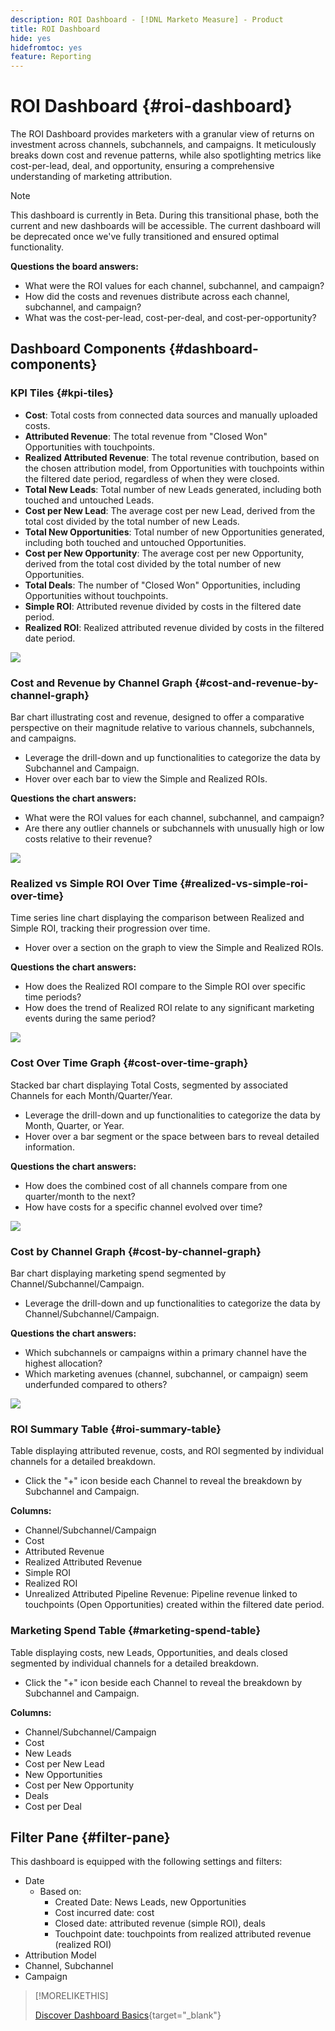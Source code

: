 ```yaml
---
description: ROI Dashboard - [!DNL Marketo Measure] - Product
title: ROI Dashboard
hide: yes
hidefromtoc: yes
feature: Reporting
---
```

# ROI Dashboard {#roi-dashboard}

The ROI Dashboard provides marketers with a granular view of returns on investment across channels, subchannels, and campaigns. It meticulously breaks down cost and revenue patterns, while also spotlighting metrics like cost-per-lead, deal, and opportunity, ensuring a comprehensive understanding of marketing attribution.

>[!NOTE]
>
>This dashboard is currently in Beta. During this transitional phase, both the current and new dashboards will be accessible. The current dashboard will be deprecated once we've fully transitioned and ensured optimal functionality.

**Questions the board answers:**

* What were the ROI values for each channel, subchannel, and campaign?
* How did the costs and revenues distribute across each channel, subchannel, and campaign?
* What was the cost-per-lead, cost-per-deal, and cost-per-opportunity?

## Dashboard Components {#dashboard-components}

### KPI Tiles {#kpi-tiles}

* **Cost**: Total costs from connected data sources and manually uploaded costs.
* **Attributed Revenue**: The total revenue from "Closed Won" Opportunities with touchpoints.
* **Realized Attributed Revenue**: The total revenue contribution, based on the chosen attribution model, from Opportunities with touchpoints within the filtered date period, regardless of when they were closed.
* **Total New Leads**: Total number of new Leads generated, including both touched and untouched Leads.
* **Cost per New Lead**: The average cost per new Lead, derived from the total cost divided by the total number of new Leads.
* **Total New Opportunities**: Total number of new Opportunities generated, including both touched and untouched Opportunities.
* **Cost per New Opportunity**: The average cost per new Opportunity, derived from the total cost divided by the total number of new Opportunities.
* **Total Deals**: The number of "Closed Won" Opportunities, including Opportunities without touchpoints.
* **Simple ROI**: Attributed revenue divided by costs in the filtered date period.
* **Realized ROI**: Realized attributed revenue divided by costs in the filtered date period.

![](assets/roi-dashboard-1.png)

### Cost and Revenue by Channel Graph {#cost-and-revenue-by-channel-graph}

Bar chart illustrating cost and revenue, designed to offer a comparative perspective on their magnitude relative to various channels, subchannels, and campaigns.

* Leverage the drill-down and up functionalities to categorize the data by Subchannel and Campaign.
* Hover over each bar to view the Simple and Realized ROIs.

**Questions the chart answers:**

* What were the ROI values for each channel, subchannel, and campaign?
* Are there any outlier channels or subchannels with unusually high or low costs relative to their revenue?

![](assets/roi-dashboard-2.png)

### Realized vs Simple ROI Over Time {#realized-vs-simple-roi-over-time}

Time series line chart displaying the comparison between Realized and Simple ROI, tracking their progression over time.

* Hover over a section on the graph to view the Simple and Realized ROIs.

**Questions the chart answers:**

* How does the Realized ROI compare to the Simple ROI over specific time periods?
* How does the trend of Realized ROI relate to any significant marketing events during the same period?

![](assets/roi-dashboard-3.png)

### Cost Over Time Graph {#cost-over-time-graph}

Stacked bar chart displaying Total Costs, segmented by associated Channels for each Month/Quarter/Year.

* Leverage the drill-down and up functionalities to categorize the data by Month, Quarter, or Year.
* Hover over a bar segment or the space between bars to reveal detailed information.

**Questions the chart answers:**

* How does the combined cost of all channels compare from one quarter/month to the next?
* How have costs for a specific channel evolved over time?

![](assets/roi-dashboard-4.png)

### Cost by Channel Graph {#cost-by-channel-graph}

Bar chart displaying marketing spend segmented by Channel/Subchannel/Campaign.

* Leverage the drill-down and up functionalities to categorize the data by Channel/Subchannel/Campaign.

**Questions the chart answers:**

* Which subchannels or campaigns within a primary channel have the highest allocation?
* Which marketing avenues (channel, subchannel, or campaign) seem underfunded compared to others?

![](assets/roi-dashboard-5.png)

### ROI Summary Table {#roi-summary-table}

Table displaying attributed revenue, costs, and ROI segmented by individual channels for a detailed breakdown.

* Click the "+" icon beside each Channel to reveal the breakdown by Subchannel and Campaign.

**Columns:**

* Channel/Subchannel/Campaign
* Cost
* Attributed Revenue
* Realized Attributed Revenue
* Simple ROI
* Realized ROI
* Unrealized Attributed Pipeline Revenue: Pipeline revenue linked to touchpoints (Open Opportunities) created within the filtered date period.

### Marketing Spend Table {#marketing-spend-table}

Table displaying costs, new Leads, Opportunities, and deals closed segmented by individual channels for a detailed breakdown.

* Click the "+" icon beside each Channel to reveal the breakdown by Subchannel and Campaign.

**Columns:**

* Channel/Subchannel/Campaign
* Cost
* New Leads
* Cost per New Lead 
* New Opportunities
* Cost per New Opportunity 
* Deals
* Cost per Deal

## Filter Pane {#filter-pane}

This dashboard is equipped with the following settings and filters:

* Date 
  * Based on:
    * Created Date: News Leads, new Opportunities
    * Cost incurred date: cost
    * Closed date: attributed revenue (simple ROI), deals
    * Touchpoint date: touchpoints from realized attributed revenue (realized ROI)
* Attribution Model
* Channel, Subchannel
* Campaign

>[!MORELIKETHIS]
>
>[Discover Dashboard Basics](/help/marketo-measure-discover-ui/dashboards/discover-dashboard-basics.md){target="_blank"}
